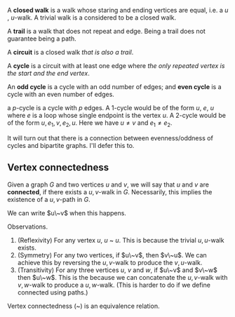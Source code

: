 A **closed walk** is a walk whose staring and ending vertices are equal, i.e. a $u$ , $u$-walk. A trivial walk is a considered to be a closed walk.

A **trail** is a walk that does not repeat and edge. Being a trail does not guarantee being a path.

A **circuit** is a closed walk *that is also a trail*.

A **cycle** is a circuit with at least one edge where *the only repeated vertex is the start and the end vertex*.

An **odd cycle** is a cycle with an odd number of edges; and **even cycle** is a cycle with an even number of edges.

a $p$-cycle is a cycle with $p$ edges. A 1-cycle would be of the form $u$, $e$, $u$ where $e$ is a loop whose single endpoint is the vertex $u$. A 2-cycle would be of the form $u, e_1, v, e_2, u$. Here we have $u \neq v$ and $e_1 \neq e_2$.

It will turn out that there is a connection between evenness/oddness of cycles and bipartite graphs. I'll defer this to.

## Vertex connectedness

Given a graph $G$ and two vertices $u$ and $v$, we will say that $u$ and $v$ are **connected**, if there exists a $u, v$-walk in $G$. Necessarily, this implies the existence of a $u,v$-path in $G$.

We can write $u\~v$ when this happens.

Observations.

1. (Reflexivity) For any vertex $u$, $u$ \~ $u$. This is because the trivial $u,u$-walk exists.
2. (Symmetry) For any two vertices, if $u\~v$, then $v\~u$. We can achieve this by reversing the $u,v$-walk to produce the $v,u$-walk.
3. (Transitivity) For any three vertices $u$, $v$ and $w$, if $u\~v$ and $v\~w$ then $u\~w$. This is the because we can concatenate the $u,v$-walk with $v,w$-walk to produce a $u,w$-walk. (This is harder to do if we define connected using paths.)

Vertex connectedness (\~) is an equivalence relation.

